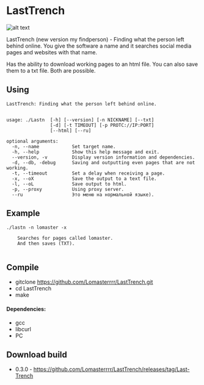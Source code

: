 # LastTrench
![alt text](https://i.imgur.com/N8SaIwS.png)


LastTrench (new version my findperson) - Finding what the person left behind online.
You give the software a name and it searches social media pages and websites with that name.

Has the ability to download working pages to an html file.
You can also save them to a txt file.
Both are possible.

## Using
```
LastTrench: Finding what the person left behind online.


usage: ./Lastn  [-h] [--version] [-n NICKNAME] [--txt]
                [-d] [-t TIMEOUT] [-p PROTC://IP:PORT]
                [--html] [--ru]

optional arguments:
  -n, --name            Set target name.
  -h, --help            Show this help message and exit.
  --version, -v         Display version information and dependencies.
  -d, --db, -debug      Saving and outputting even pages that are not working.
  -t, --timeout         Set a delay when receiving a page.
  -x, --oX              Save the output to a text file.
  -l, --oL              Save output to html.
  -p, --proxy           Using proxy server.
  --ru                  Это меню на нормальной языке).
```

## Example
```
./lastn -n lomaster -x

    Searches for pages called lomaster.
    And then saves (TXT).
    
```

## Compile
- gitclone https://github.com/Lomasterrrr/LastTrench.git
- cd LastTrench
- make

#### Dependencies:
- gcc
- libcurl
- PC

## Download build
- 0.3.0 - https://github.com/Lomasterrrr/LastTrench/releases/tag/Last-Trench
